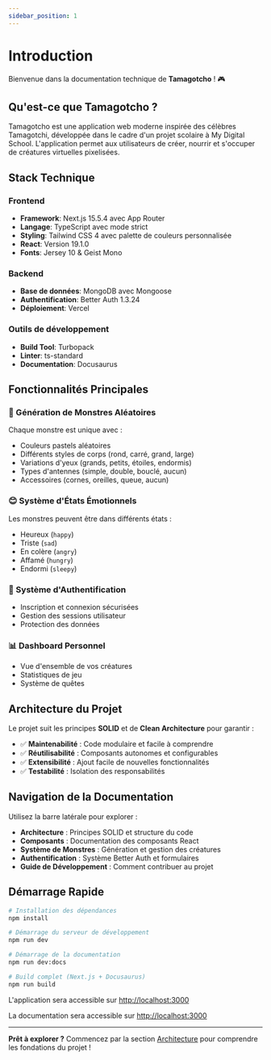 ```yaml
---
sidebar_position: 1
---
```


# Introduction

Bienvenue dans la documentation technique de **Tamagotcho** ! 🎮

## Qu'est-ce que Tamagotcho ?

Tamagotcho est une application web moderne inspirée des célèbres Tamagotchi, développée dans le cadre d'un projet scolaire à My Digital School. L'application permet aux utilisateurs de créer, nourrir et s'occuper de créatures virtuelles pixelisées.

## Stack Technique

### Frontend
- **Framework**: Next.js 15.5.4 avec App Router
- **Langage**: TypeScript avec mode strict
- **Styling**: Tailwind CSS 4 avec palette de couleurs personnalisée
- **React**: Version 19.1.0
- **Fonts**: Jersey 10 & Geist Mono

### Backend
- **Base de données**: MongoDB avec Mongoose
- **Authentification**: Better Auth 1.3.24
- **Déploiement**: Vercel

### Outils de développement
- **Build Tool**: Turbopack
- **Linter**: ts-standard
- **Documentation**: Docusaurus

## Fonctionnalités Principales

### 🎨 Génération de Monstres Aléatoires
Chaque monstre est unique avec :
- Couleurs pastels aléatoires
- Différents styles de corps (rond, carré, grand, large)
- Variations d'yeux (grands, petits, étoiles, endormis)
- Types d'antennes (simple, double, bouclé, aucun)
- Accessoires (cornes, oreilles, queue, aucun)

### 😊 Système d'États Émotionnels
Les monstres peuvent être dans différents états :
- Heureux (`happy`)
- Triste (`sad`)
- En colère (`angry`)
- Affamé (`hungry`)
- Endormi (`sleepy`)

### 🔐 Système d'Authentification
- Inscription et connexion sécurisées
- Gestion des sessions utilisateur
- Protection des données

### 📊 Dashboard Personnel
- Vue d'ensemble de vos créatures
- Statistiques de jeu
- Système de quêtes

## Architecture du Projet

Le projet suit les principes **SOLID** et de **Clean Architecture** pour garantir :
- ✅ **Maintenabilité** : Code modulaire et facile à comprendre
- ✅ **Réutilisabilité** : Composants autonomes et configurables
- ✅ **Extensibilité** : Ajout facile de nouvelles fonctionnalités
- ✅ **Testabilité** : Isolation des responsabilités

## Navigation de la Documentation

Utilisez la barre latérale pour explorer :
- **Architecture** : Principes SOLID et structure du code
- **Composants** : Documentation des composants React
- **Système de Monstres** : Génération et gestion des créatures
- **Authentification** : Système Better Auth et formulaires
- **Guide de Développement** : Comment contribuer au projet

## Démarrage Rapide

```bash
# Installation des dépendances
npm install

# Démarrage du serveur de développement
npm run dev

# Démarrage de la documentation
npm run dev:docs

# Build complet (Next.js + Docusaurus)
npm run build
```

L'application sera accessible sur [http://localhost:3000](http://localhost:3000)

La documentation sera accessible sur [http://localhost:3000](http://localhost:3000)

---

**Prêt à explorer ?** Commencez par la section [Architecture](./architecture/solid-principles) pour comprendre les fondations du projet !
